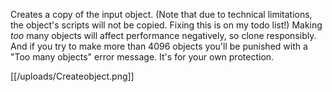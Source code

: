 Creates a copy of the input object. (Note that due to technical limitations, the object's scripts will not be copied. Fixing this is on my todo list!)
Making *too* many objects will affect performance negatively, so clone responsibly. And if you try to make more than 4096 objects you'll be punished with a "Too many objects" error message. It's for your own protection.

[[/uploads/Createobject.png]]